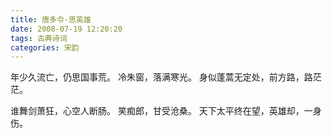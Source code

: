 ```yaml
---
title: 唐多令·思英雄
date: 2008-07-19 12:20:20
tags: 古典诗词
categories: 宋韵
---
```

年少久流亡，仍思国事荒。
冷朱窗，落满寒光。
身似蓬蒿无定处，前方路，路茫茫。

谁舞剑萧狂，心空人断肠。
笑痴郎，甘受沧桑。
天下太平终在望，英雄却，一身伤。
